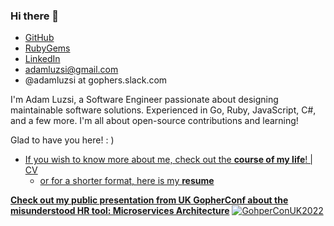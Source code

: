 ### Hi there 👋

- [GitHub](https://github.com/adamluzsi/)
- [RubyGems](https://rubygems.org/profiles/adamluzsi)
- [LinkedIn](https://www.linkedin.com/in/adam-luzsi-6233068b/)
- adamluzsi@gmail.com
- @adamluzsi at gophers.slack.com

I'm Adam Luzsi, a Software Engineer passionate about designing maintainable software solutions.
Experienced in Go, Ruby, JavaScript, C#, and a few more.
I'm all about open-source contributions and learning!

Glad to have you here! : )

- [If you wish to know more about me, check out the **course of my life**! | CV](CV.md)
    - [or for a shorter format, here is my **resume**](resume.md)

[**Check out my public presentation from UK GopherConf about the misunderstood HR tool: Microservices Architecture**](https://www.youtube.com/watch?v=n9F2j1cAYcc)
[![GohperConUK2022](https://img.youtube.com/vi/n9F2j1cAYcc/0.jpg)](https://www.youtube.com/watch?v=n9F2j1cAYcc)
